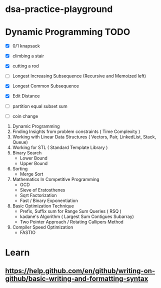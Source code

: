 # dsa-practice-playground


# Dynamic Programming TODO
  - [x] 0/1 knapsack
  - [x] climbing a stair
  - [x] cutting a rod
  - [ ] Longest Increasing Subsequence (Recursive and Memoized left)
  - [x] Longest Common Subsequence
  - [x] Edit Distance
  - [ ] partition equal subset sum
  - [ ] coin change


1. Dynamic Programming
2. Finding Insights from problem constraints ( Time Complexity )
3. Working with Linear Data Structures ( Vectors, Pair, LinkedList, Stack, Queue)
4. Working for STL ( Standard Template Library )
5. Binary Search
   - Lower Bound
   - Upper Bound
6. Sorting
   - Merge Sort
7. Mathematics In Competitive Programming
   - GCD
   - Sieve of Eratosthenes
   - Sqrt Factorization
   - Fast / Binary Exponentiation
8. Basic Optimization Technique
   - Prefix, Suffix sum for Range Sum Queries ( RSQ )
   - kadane's Algorithm ( Largest Sum Contigues Subarray)
   - Two Pointer Approach / Rotating Callipers Method
9. Compiler Speed Optimization
   - FASTIO




# Learn
## https://help.github.com/en/github/writing-on-github/basic-writing-and-formatting-syntax